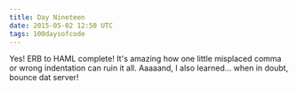 ```yaml
---
title: Day Nineteen
date: 2015-05-02 12:50 UTC
tags: 100daysofcode
---
```


Yes! ERB to HAML complete! It's amazing how one little misplaced comma or wrong indentation can ruin it all. Aaaaand, I also learned... when in doubt, bounce dat server!
